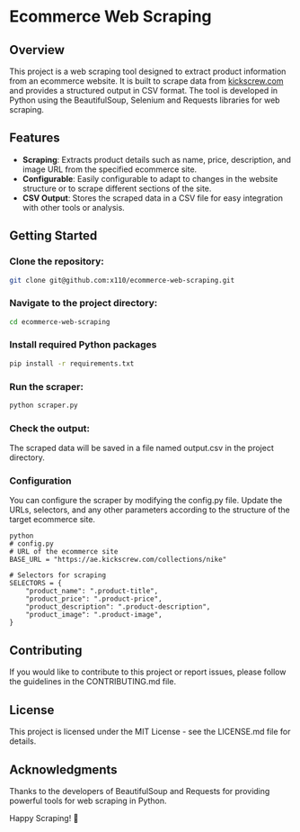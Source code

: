 # Ecommerce Web Scraping
## Overview

This project is a web scraping tool designed to extract product information from an ecommerce website. It is built to scrape data from [kickscrew.com](https://ae.kickscrew.com/collections/nike) and provides a structured output in CSV format. The tool is developed in Python using the BeautifulSoup, Selenium and Requests libraries for web scraping.

## Features

- **Scraping**: Extracts product details such as name, price, description, and image URL from the specified ecommerce site.
- **Configurable**: Easily configurable to adapt to changes in the website structure or to scrape different sections of the site.
- **CSV Output**: Stores the scraped data in a CSV file for easy integration with other tools or analysis.

## Getting Started

### Clone the repository:
```bash
git clone git@github.com:x110/ecommerce-web-scraping.git
```

### Navigate to the project directory:
```bash
cd ecommerce-web-scraping
```
### Install required Python packages
```bash
pip install -r requirements.txt
```
### Run the scraper:
```bash
python scraper.py
```
### Check the output:
The scraped data will be saved in a file named output.csv in the project directory.
### Configuration
You can configure the scraper by modifying the config.py file. Update the URLs, selectors, and any other parameters according to the structure of the target ecommerce site.
```
python
# config.py
# URL of the ecommerce site
BASE_URL = "https://ae.kickscrew.com/collections/nike"

# Selectors for scraping
SELECTORS = {
    "product_name": ".product-title",
    "product_price": ".product-price",
    "product_description": ".product-description",
    "product_image": ".product-image",
}
```
## Contributing

If you would like to contribute to this project or report issues, please follow the guidelines in the CONTRIBUTING.md file.

## License
This project is licensed under the MIT License - see the LICENSE.md file for details.
## Acknowledgments
Thanks to the developers of BeautifulSoup and Requests for providing powerful tools for web scraping in Python.

Happy Scraping! 🚀